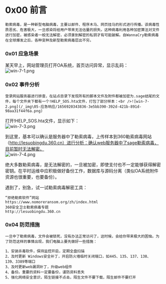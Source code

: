 
# 0x00 前言
	勒索病毒，是一种新型电脑病毒，主要以邮件、程序木马、网页挂马的形式进行传播。该病毒性质恶劣、危害极大，一旦感染将给用户带来无法估量的损失。这种病毒利用各种加密算法对文件进行加密，被感染者一般无法解密，必须拿到解密的私钥才有可能破解。自WannaCry勒索病毒在全球爆发之后，各种变种及新型勒索病毒层出不穷。


### 0x01 应急场景
某天早上，网站管理员打开OA系统，首页访问异常，显示乱码：<br />![win-7-1.png](/_img\05-应急响应/1656920331284-eb546895-de53-4d7b-9d13-f60bfc53b02f.png)


### 0x02 事件分析
	登录网站服务器进行排查，在站点目录下发现所有的脚本文件及附件都被加密为.sage结尾的文件，每个文件夹下都有一个!HELP_SOS.hta文件，打包了部分样本：<br />![win-7-2.png](/_img\05-应急响应/1656920343836-3e5bb390-392d-421b-891d-98aa31f44f6a.png)

打开!HELP_SOS.hta文件，显示如下：<br />![win-7-3.png](/_img\05-应急响应/1656920354644-b9faabde-d34f-4151-9e5f-6f341d73527b.png)

到这里，基本可以确认是服务器中了勒索病毒，上传样本到360勒索病毒网站（http://lesuobingdu.360.cn）进行分析：确认web服务器中了sage勒索病毒，目前暂时无法解密。<br />![win-7-4.png](/_img\05-应急响应/1656920382639-57bbf766-e01e-4809-a652-99c945af5b69.png)

绝大多数勒索病毒，是无法解密的，一旦被加密，即使支付也不一定能够获得解密密钥。在平时运维中应积极做好备份工作，数据库与源码分离（类似OA系统附件资源也很重要，也要备份）。

遇到了，别急，试一试勒索病毒解密工具：
```
“拒绝勒索软件”网站
https://www.nomoreransom.org/zh/index.html
360安全卫士勒索病毒专题
http://lesuobingdu.360.cn
```


### 0x04 防范措施
	一旦中了勒索病毒，文件会被锁死，没有办法正常访问了，这时候，会给你带来极大的困恼。为了防范这样的事情出现，我们电脑上要先做好一些措施：
```
1、安装杀毒软件，保持监控开启，定期全盘扫描
2、及时更新 Windows安全补丁，开启防火墙临时关闭端口，如445、135、137、138、139、3389等端口
3、及时更新web漏洞补丁，升级web组件
4、备份。重要的资料一定要备份，谨防资料丢失
5、强化网络安全意识，陌生链接不点击，陌生文件不要下载，陌生邮件不要打开
```
